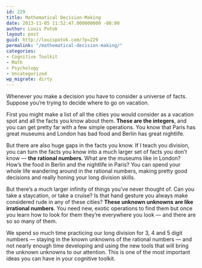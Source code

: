 ```yaml
---
id: 229
title: Mathematical Decision-Making
date: 2013-11-05 11:52:47.000000000 -08:00
author: Louis Potok
layout: post
guid: http://louispotok.com/?p=229
permalink: "/mathematical-decision-making/"
categories:
- Cognitive Toolkit
- Math
- Psychology
- Uncategorized
wp_migrate: dirty
---
```

Whenever you make a decision you have to consider a universe of facts. Suppose you&#8217;re trying to decide where to go on vacation.

First you might make a list of all the cities you would consider as a vacation spot and all the facts you know about them. **These are the integers**, and you can get pretty far with a few simple operations. You know that Paris has great museums and London has bad food and Berlin has great nightlife.

But there are also huge gaps in the facts you know. If I teach you division, you can turn the facts you know into a much larger set of facts you don&#8217;t know &#8212; **the rational numbers**. What are the museums like in London? How&#8217;s the food in Berlin and the nightlife in Paris? You can spend your whole life wandering around in the rational numbers, making pretty good decisions and really honing your long division skills.

But there&#8217;s a much larger infinity of things you&#8217;ve never thought of. Can you take a staycation, or take a cruise? Is that hand gesture you always make considered rude in any of these cities? **These unknown unknowns** **are like irrational numbers**. You need new, exotic operations to find them but once you learn how to look for them they&#8217;re everywhere you look &#8212; and there are so so many of them.

We spend so much time practicing our long division for 3, 4 and 5 digit numbers &#8212; staying in the known unknowns of the rational numbers &#8212; and not nearly enough time developing and using the new tools that will bring the unknown unknowns to our attention. This is one of the most important ideas you can have in your cognitive toolkit.